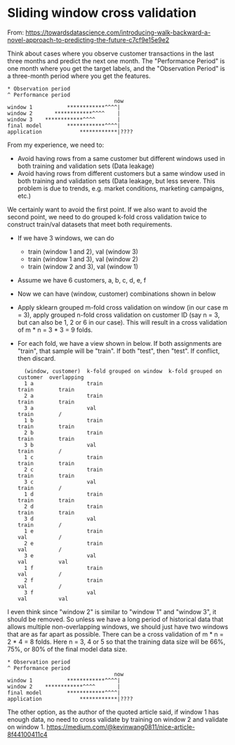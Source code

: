 # Sliding window cross validation

From: https://towardsdatascience.com/introducing-walk-backward-a-novel-approach-to-predicting-the-future-c7cf9e15e9e2

Think about cases where you observe customer transactions in the last three months and predict the next one month. The "Performance Period" is one month where you get the target labels, and the "Observation Period" is a three-month period where you get the features.

    * Observation period
    ^ Performance period
                                      now
    window 1           ************^^^^|
    window 2       ************^^^^    |
    window 3    ************^^^^       |
    final model        ************^^^^|
    application            ************|????
        
From my experience, we need to:

- Avoid having rows from a same customer but different windows used in both training and validation sets (Data leakage)
- Avoid having rows from different customers but a same window used in both training and validation sets (Data leakage, but less severe. This problem is due to trends, e.g. market conditions, marketing campaigns, etc.)

We certainly want to avoid the first point. If we also want to avoid the second point, we need to do grouped k-fold cross validation twice to construct train/val datasets that meet both requirements.

- If we have 3 windows, we can do
    - train (window 1 and 2), val (window 3)
    - train (window 1 and 3), val (window 2)
    - train (window 2 and 3), val (window 1)
- Assume we have 6 customers, a, b, c, d, e, f
- Now we can have (window, customer) combinations shown in below
- Apply sklearn grouped m-fold cross validation on window (in our case m = 3), apply grouped n-fold cross validation on customer ID (say n = 3, but can also be 1, 2 or 6 in our case). This will result in a cross validation of m * n = 3 * 3 = 9 folds.
- For each fold, we have a view shown in below. If both assignments are "train", that sample will be "train". If both "test", then "test". If conflict, then discard.

        (window, customer)  k-fold grouped on window  k-fold grouped on customer  overlapping
        1 a                 train                                          train        train
        2 a                 train                                          train        train
        3 a                 val                                            train        /
        1 b                 train                                          train        train
        2 b                 train                                          train        train
        3 b                 val                                            train        /
        1 c                 train                                          train        train
        2 c                 train                                          train        train
        3 c                 val                                            train        /
        1 d                 train                                          train        train
        2 d                 train                                          train        train
        3 d                 val                                            train        /
        1 e                 train                                          val          /
        2 e                 train                                          val          /
        3 e                 val                                            val          val
        1 f                 train                                          val          /
        2 f                 train                                          val          /
        3 f                 val                                            val          val

I even think since "window 2" is similar to "window 1" and "window 3", it should be removed. So unless we have a long period of historical data that allows multiple non-overlapping windows, we should just have two windows that are as far apart as possible. There can be a cross validation of m * n = 2 * 4 = 8 folds. Here n = 3, 4 or 5 so that the training data size will be 66%, 75%, or 80% of the final model data size.

    * Observation period
    ^ Performance period
                                      now
    window 1           ************^^^^|
    window 2    ************^^^^       |
    final model        ************^^^^|
    application            ************|????
    
The other option, as the author of the quoted article said, if window 1 has enough data, no need to cross validate by training on window 2 and validate on window 1. https://medium.com/@kevinwang0811/nice-article-8f44100411c4
